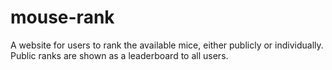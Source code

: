 # mouse-rank
A website for users to rank the available mice, either publicly or individually. Public ranks are shown as a leaderboard to all users.
